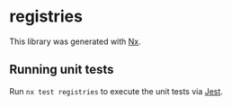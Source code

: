 # registries

This library was generated with [Nx](https://nx.dev).

## Running unit tests

Run `nx test registries` to execute the unit tests via [Jest](https://jestjs.io).
